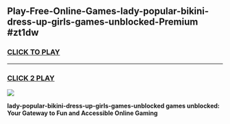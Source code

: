 
## Play-Free-Online-Games-lady-popular-bikini-dress-up-girls-games-unblocked-Premium #zt1dw
<h3>
<a href="https://premium.freeplayer.one?title=lady-popular-bikini-dress-up-girls-games-unblocked&ref=8M">CLICK TO PLAY</a></h3>
<hr>

<h3>
<a href="https://premium.freeplayer.one?title=lady-popular-bikini-dress-up-girls-games-unblocked&ref=8M">CLICK 2 PLAY</a>
  
</h3>

<a href="https://premium.freeplayer.one?title=lady-popular-bikini-dress-up-girls-games-unblocked&ref=8M"><img src="https://clearcache.store/games.png"></a>


**lady-popular-bikini-dress-up-girls-games-unblocked games unblocked: Your Gateway to Fun and Accessible Online Gaming**
